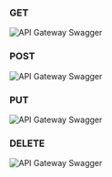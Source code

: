 ### GET

![API Gateway Swagger](https://github.com/VeritasSoftware/AspNetCore.ApiGateway/blob/master/ApiGatewayCall.PNG)

### POST

![API Gateway Swagger](https://github.com/VeritasSoftware/AspNetCore.ApiGateway/blob/master/POST.PNG)

### PUT

![API Gateway Swagger](https://github.com/VeritasSoftware/AspNetCore.ApiGateway/blob/master/Update.PNG)

### DELETE

![API Gateway Swagger](https://github.com/VeritasSoftware/AspNetCore.ApiGateway/blob/master/Delete.PNG)
